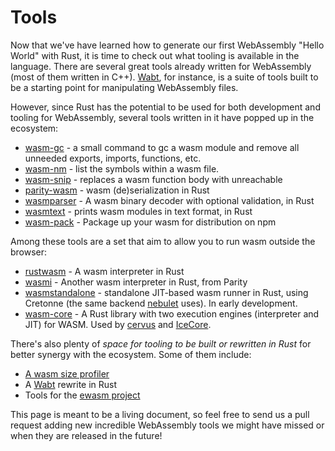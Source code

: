 # Tools

Now that we've have learned how to generate our first WebAssembly "Hello World" with Rust, 
it is time to check out what tooling is available in the language. 
There are several great tools already written for WebAssembly (most of them written in C++). 
[Wabt], for instance, is a suite of tools built to be a starting point for manipulating WebAssembly files.

However, since Rust has the potential to be used for both development and tooling for WebAssembly, several tools written in it have popped up in the ecosystem:
- [wasm-gc] - a small command to gc a wasm module and remove all unneeded exports, imports, functions, etc.
- [wasm-nm] - list the symbols within a wasm file.
- [wasm-snip] - replaces a wasm function body with unreachable
- [parity-wasm] - wasm (de)serialization in Rust
- [wasmparser] - A wasm binary decoder with optional validation, in Rust
- [wasmtext] - prints wasm modules in text format, in Rust
- [wasm-pack] - Package up your wasm for distribution on npm

Among these tools are a set that aim to allow you to run wasm outside the browser:
- [rustwasm] - A wasm interpreter in Rust
- [wasmi] - Another wasm interpreter in Rust, from Parity
- [wasmstandalone] - standalone JIT-based wasm runner in Rust, using Cretonne (the same backend [nebulet] uses). In early development.
- [wasm-core] - A Rust library with two execution engines (interpreter and JIT) for WASM. Used by [cervus] and [IceCore].

There's also plenty of _space for tooling to be built or rewritten in Rust_ for better synergy with the ecosystem. Some of them include:
- [A wasm size profiler][wasmsizeprofiler]
- A [Wabt] rewrite in Rust
- Tools for the [ewasm project][ewasm]

This page is meant to be a living document, so feel free to send us a pull request adding new incredible WebAssembly tools we might have missed or when they are released in the future!


[Wabt]: https://github.com/WebAssembly/wabt
[wasm-gc]: https://github.com/alexcrichton/wasm-gc
[wasm-nm]: https://github.com/fitzgen/wasm-nm
[wasm-snip]: https://github.com/fitzgen/wasm-snip
[rustwasm]: https://github.com/joshuawarner32/rust-wasm
[wasmi]: https://github.com/paritytech/wasmi
[parity-wasm]: https://github.com/paritytech/parity-wasm
[wasmparser]: https://github.com/yurydelendik/wasmparser.rs
[wasmtext]: https://github.com/yurydelendik/wasmtext
[wasmstandalone]: https://github.com/sunfishcode/wasmstandalone
[wasmsizeprofiler]: https://github.com/rustwasm/team/issues/20
[ewasm]: https://github.com/ewasm
[wasm-pack]: https://github.com/rustwasm/wasm-pack
[wasm-core]: https://github.com/losfair/wasm-core
[cervus]: https://github.com/cervus-v/cervus
[IceCore]: https://github.com/losfair/IceCore
[nebulet]: https://github.com/nebulet/nebulet
